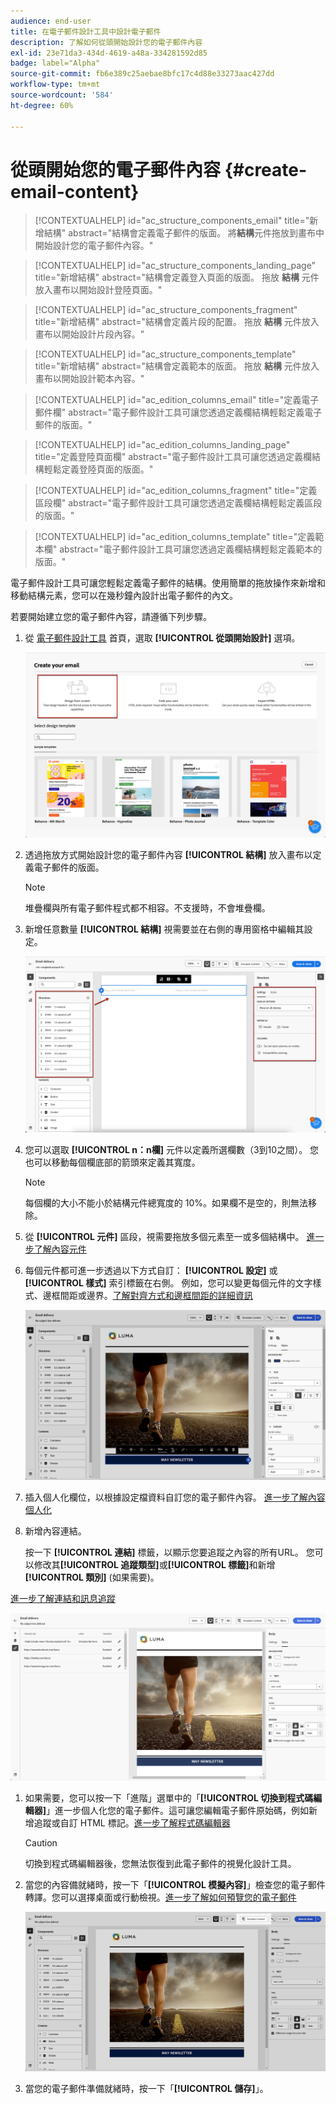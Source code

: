 ```yaml
---
audience: end-user
title: 在電子郵件設計工具中設計電子郵件
description: 了解如何從頭開始設計您的電子郵件內容
exl-id: 23e71da3-434d-4619-a48a-334281592d85
badge: label="Alpha"
source-git-commit: fb6e389c25aebae8bfc17c4d88e33273aac427dd
workflow-type: tm+mt
source-wordcount: '584'
ht-degree: 60%

---
```


# 從頭開始您的電子郵件內容 {#create-email-content}

>[!CONTEXTUALHELP]
>id="ac_structure_components_email"
>title="新增結構"
>abstract="結構會定義電子郵件的版面。 將&#x200B;**結構**&#x200B;元件拖放到畫布中開始設計您的電子郵件內容。"

>[!CONTEXTUALHELP]
>id="ac_structure_components_landing_page"
>title="新增結構"
>abstract="結構會定義登入頁面的版面。 拖放 **結構** 元件放入畫布以開始設計登陸頁面。"

>[!CONTEXTUALHELP]
>id="ac_structure_components_fragment"
>title="新增結構"
>abstract="結構會定義片段的配置。 拖放 **結構** 元件放入畫布以開始設計片段內容。"

>[!CONTEXTUALHELP]
>id="ac_structure_components_template"
>title="新增結構"
>abstract="結構會定義範本的版面。 拖放 **結構** 元件放入畫布以開始設計範本內容。"


>[!CONTEXTUALHELP]
>id="ac_edition_columns_email"
>title="定義電子郵件欄"
>abstract="電子郵件設計工具可讓您透過定義欄結構輕鬆定義電子郵件的版面。"

>[!CONTEXTUALHELP]
>id="ac_edition_columns_landing_page"
>title="定義登陸頁面欄"
>abstract="電子郵件設計工具可讓您透過定義欄結構輕鬆定義登陸頁面的版面。"

>[!CONTEXTUALHELP]
>id="ac_edition_columns_fragment"
>title="定義區段欄"
>abstract="電子郵件設計工具可讓您透過定義欄結構輕鬆定義區段的版面。"

>[!CONTEXTUALHELP]
>id="ac_edition_columns_template"
>title="定義範本欄"
>abstract="電子郵件設計工具可讓您透過定義欄結構輕鬆定義範本的版面。"

電子郵件設計工具可讓您輕鬆定義電子郵件的結構。使用簡單的拖放操作來新增和移動結構元素，您可以在幾秒鐘內設計出電子郵件的內文。

若要開始建立您的電子郵件內容，請遵循下列步驟。

1. 從 [電子郵件設計工具](get-started-email-designer.md#start-authoring) 首頁，選取 **[!UICONTROL 從頭開始設計]** 選項。

   ![](assets/email_designer-from-scratch.png)

1. 透過拖放方式開始設計您的電子郵件內容 **[!UICONTROL 結構]** 放入畫布以定義電子郵件的版面。

   >[!NOTE]
   >
   >堆疊欄與所有電子郵件程式都不相容。不支援時，不會堆疊欄。

1. 新增任意數量 **[!UICONTROL 結構]** 視需要並在右側的專用窗格中編輯其設定。

   ![](assets/email_designer_structure_components.png)

1. 您可以選取 **[!UICONTROL n：n欄]** 元件以定義所選欄數（3到10之間）。 您也可以移動每個欄底部的箭頭來定義其寬度。

   >[!NOTE]
   >
   >每個欄的大小不能小於結構元件總寬度的 10%。如果欄不是空的，則無法移除。

1. 從 **[!UICONTROL 元件]** 區段，視需要拖放多個元素至一或多個結構中。 [進一步了解內容元件](content-components.md)

1. 每個元件都可進一步透過以下方式自訂： **[!UICONTROL 設定]** 或 **[!UICONTROL 樣式]** 索引標籤在右側。 例如，您可以變更每個元件的文字樣式、邊框間距或邊界。[了解對齊方式和邊框間距的詳細資訊](alignment-and-padding.md)

   ![](assets/email_designer-styles.png)

1. 插入個人化欄位，以根據設定檔資料自訂您的電子郵件內容。 [進一步了解內容個人化](../personalization/personalize.md)

1. 新增內容連結。

   按一下 **[!UICONTROL 連結]** 標籤，以顯示您要追蹤之內容的所有URL。 您可以修改其&#x200B;**[!UICONTROL 追蹤類型]**&#x200B;或&#x200B;**[!UICONTROL 標籤]**&#x200B;和新增&#x200B;**[!UICONTROL 類別]** (如果需要)。

[進一步了解連結和訊息追蹤](message-tracking.md)

   ![](assets/email_designer-links.png)

1. 如果需要，您可以按一下「進階」選單中的「**[!UICONTROL 切換到程式碼編輯器]**」進一步個人化您的電子郵件。這可讓您編輯電子郵件原始碼，例如新增追蹤或自訂 HTML 標記。[進一步了解程式碼編輯器](code-content.md)

   >[!CAUTION]
   >
   >切換到程式碼編輯器後，您無法恢復到此電子郵件的視覺化設計工具。

1. 當您的內容備就緒時，按一下「**[!UICONTROL 模擬內容]**」檢查您的電子郵件轉譯。您可以選擇桌面或行動檢視。[進一步了解如何預覽您的電子郵件](../preview-test/preview-test.md)

   ![](assets/email_designer-simulate.png)

1. 當您的電子郵件準備就緒時，按一下「**[!UICONTROL 儲存]**」。


